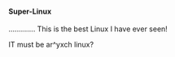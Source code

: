 #### Super-Linux
.............
This is the best Linux I have ever seen!

IT must be ar^yxch linux?

